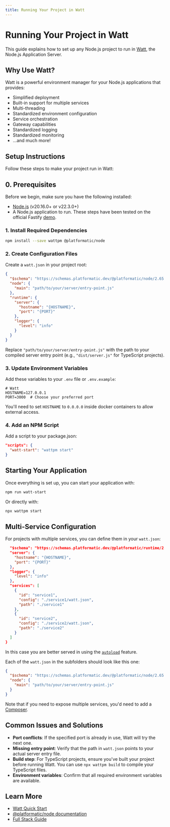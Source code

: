 ```yaml
---
title: Running Your Project in Watt
---
```


# Running Your Project in Watt

This guide explains how to set up any Node.js project to run in [Watt](https://platformatic.dev/watt), the Node.js Application Server.

## Why Use Watt?

Watt is a powerful environment manager for your Node.js applications that provides:

- Simplified deployment
- Built-in support for multiple services
- Multi-threading
- Standardized environment configuration
- Service orchestration
- Gateway capabilities
- Standardized logging
- Standardized monitoring
- ...and much more!

## Setup Instructions

Follow these steps to make your project run in Watt:

## 0. Prerequisites

Before we begin, make sure you have the following installed:

- [Node.js](https://nodejs.org/) (v20.16.0+ or v22.3.0+)
- A Node.js application to run. These steps have been tested on the official Fastify [demo](https://github.com/fastify/demo).

### 1. Install Required Dependencies

```bash
npm install --save wattpm @platformatic/node
```

### 2. Create Configuration Files

Create a `watt.json` in your project root:

```json
{
  "$schema": "https://schemas.platformatic.dev/@platformatic/node/2.65.0.json",
  "node": {
    "main": "path/to/your/server/entry-point.js"
  },
  "runtime": {
    "server": {
      "hostname": "{HOSTNAME}",
      "port": "{PORT}"
    },
    "logger": {
      "level": "info"
    }
  }
}
```

Replace `"path/to/your/server/entry-point.js"` with the path to your compiled server entry point (e.g., `"dist/server.js"` for TypeScript projects).

### 3. Update Environment Variables

Add these variables to your `.env` file or `.env.example`:

```
# Watt
HOSTNAME=127.0.0.1
PORT=3000  # Choose your preferred port
```

You'll need to set `HOSTNAME` to `0.0.0.0` inside docker containers to allow external access.

### 4. Add an NPM Script

Add a script to your package.json:

```json
"scripts": {
  "watt-start": "wattpm start"
}
```

## Starting Your Application

Once everything is set up, you can start your application with:

```bash
npm run watt-start
```

Or directly with:

```bash
npx wattpm start
```

## Multi-Service Configuration

For projects with multiple services, you can define them in your `watt.json`:

```json
  "$schema": "https://schemas.platformatic.dev/@platformatic/runtime/2.65.0.json",
  "server": {
    "hostname": "{HOSTNAME}",
    "port": "{PORT}"
  },
  "logger": {
    "level": "info"
  },
  "services": [
    {
      "id": "service1",
      "config": "./service1/watt.json",
      "path": "./service1"
    },
    {
      "id": "service2",
      "config": "./service2/watt.json",
      "path": "./service2"
    }
  ]
}
```

In this case you are better served in using the [`autoload`](/docs/reference/watt/configuration#autoload) feature.

Each of the `watt.json` in the subfolders should look like this one:

```json
{
  "$schema": "https://schemas.platformatic.dev/@platformatic/node/2.65.0.json",
  "node": {
    "main": "path/to/your/server/entry-point.js"
  }
}
```

Note that if you need to expose multiple services, you'd need to add a [Composer](/docs/composer/overview).

## Common Issues and Solutions

- **Port conflicts**: If the specified port is already in use, Watt will try the next one.
- **Missing entry point**: Verify that the path in `watt.json` points to your actual server entry file.
- **Build step**: For TypeScript projects, ensure you've built your project before running Watt. You can use `npx wattpm build` to compile your TypeScript files.
- **Environment variables**: Confirm that all required environment variables are available.

## Learn More

- [Watt Quick Start](/docs/getting-started/quick-start-watt/)
- [@platformatic/node documentation](/docs/packages/node/overview)
- [Full Stack Guide](/docs/getting-started/quick-start-guide)
